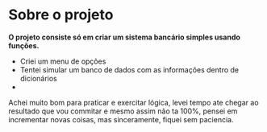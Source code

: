 # Sobre o projeto
**O projeto consiste só em criar um sistema bancário simples usando funções.**

* Criei um menu de opções
* Tentei simular um banco de dados com as informações dentro de dicionários
* 
Achei muito bom para praticar e exercitar lógica, levei tempo ate chegar ao resultado que vou commitar e mesmo assim não ta 100%, pensei em incrementar novas coisas, mas sinceramente, fiquei sem paciencia.

